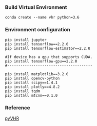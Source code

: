 <h3>Build Virtual Environment </h3>

```text
conda create --name vhr python=3.6
```


<h3>Environment configuration</h3>

```text
pip install jupyter
pip install tensorflow==2.2.0
pip install tensorflow-estimator==2.2.0

#If device has a gpu that supports CUDA.
pip install tensorflow-gpu==2.2.0
#---------------------------------------

pip install matplotlib==3.2.0
pip install opencv-python
pip install scipy==1.4.1 
pip install plotly==4.8.2
pip install tqdm
pip install mtcnn==0.1.0
```

<h3>Reference</h3>
<a href='https://github.com/phuselab/pyVHR'> pyVHR</a>
